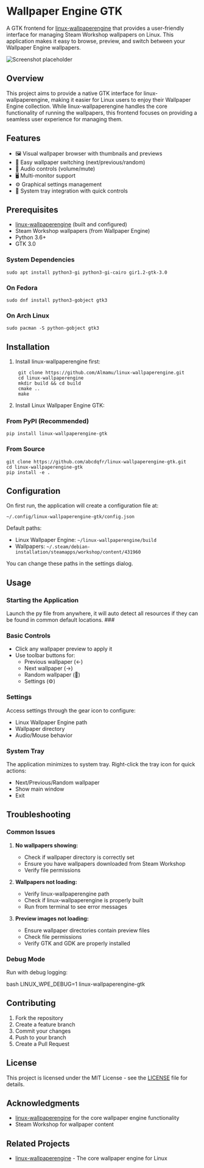 # Wallpaper Engine GTK

A GTK frontend for [linux-wallpaperengine](https://github.com/Almamu/linux-wallpaperengine) that provides a user-friendly interface for managing Steam Workshop wallpapers on Linux. This application makes it easy to browse, preview, and switch between your Wallpaper Engine wallpapers.

![Screenshot placeholder]()

## Overview

This project aims to provide a native GTK interface for linux-wallpaperengine, making it easier for Linux users to enjoy their Wallpaper Engine collection. While linux-wallpaperengine handles the core functionality of running the wallpapers, this frontend focuses on providing a seamless user experience for managing them.

## Features

- 🖼️ Visual wallpaper browser with thumbnails and previews
- 🔄 Easy wallpaper switching (next/previous/random)
- 🎵 Audio controls (volume/mute)
- 🖥️ Multi-monitor support
- ⚙️ Graphical settings management
- 🔧 System tray integration with quick controls

## Prerequisites

- [linux-wallpaperengine](https://github.com/Almamu/linux-wallpaperengine) (built and configured)
- Steam Workshop wallpapers (from Wallpaper Engine)
- Python 3.6+
- GTK 3.0

### System Dependencies

	sudo apt install python3-gi python3-gi-cairo gir1.2-gtk-3.0

### On Fedora

	sudo dnf install python3-gobject gtk3

### On Arch Linux

	sudo pacman -S python-gobject gtk3


## Installation

1. Install linux-wallpaperengine first:

		git clone https://github.com/Almamu/linux-wallpaperengine.git
		cd linux-wallpaperengine
		mkdir build && cd build
		cmake ..
		make



2. Install Linux Wallpaper Engine GTK:

### From PyPI (Recommended)

	pip install linux-wallpaperengine-gtk

### From Source

	git clone https://github.com/abcdqfr/linux-wallpaperengine-gtk.git
	cd linux-wallpaperengine-gtk
	pip install -e .

## Configuration

On first run, the application will create a configuration file at:

	~/.config/linux-wallpaperengine-gtk/config.json


Default paths:
- Linux Wallpaper Engine: `~/linux-wallpaperengine/build`
- Wallpapers: `~/.steam/debian-installation/steamapps/workshop/content/431960`

You can change these paths in the settings dialog.

## Usage

### Starting the Application

Launch the py file from anywhere, it will auto detect all resources if they can be found in common default locations. ###

### Basic Controls

- Click any wallpaper preview to apply it
- Use toolbar buttons for:
  - Previous wallpaper (←)
  - Next wallpaper (→)
  - Random wallpaper (🔀)
  - Settings (⚙️)

### Settings

Access settings through the gear icon to configure:
- Linux Wallpaper Engine path
- Wallpaper directory
- Audio/Mouse behavior

### System Tray

The application minimizes to system tray. Right-click the tray icon for quick actions:
- Next/Previous/Random wallpaper
- Show main window
- Exit

## Troubleshooting

### Common Issues

1. **No wallpapers showing:**
   - Check if wallpaper directory is correctly set
   - Ensure you have wallpapers downloaded from Steam Workshop
   - Verify file permissions

2. **Wallpapers not loading:**
   - Verify linux-wallpaperengine path
   - Check if linux-wallpaperengine is properly built
   - Run from terminal to see error messages

3. **Preview images not loading:**
   - Ensure wallpaper directories contain preview files
   - Check file permissions
   - Verify GTK and GDK are properly installed

### Debug Mode

Run with debug logging:

bash
LINUX_WPE_DEBUG=1 linux-wallpaperengine-gtk



## Contributing

1. Fork the repository
2. Create a feature branch
3. Commit your changes
4. Push to your branch
5. Create a Pull Request

## License

This project is licensed under the MIT License - see the [LICENSE](LICENSE) file for details.

## Acknowledgments

- [linux-wallpaperengine](https://github.com/Almamu/linux-wallpaperengine) for the core wallpaper engine functionality
- Steam Workshop for wallpaper content

## Related Projects

- [linux-wallpaperengine](https://github.com/Almamu/linux-wallpaperengine) - The core wallpaper engine for Linux
